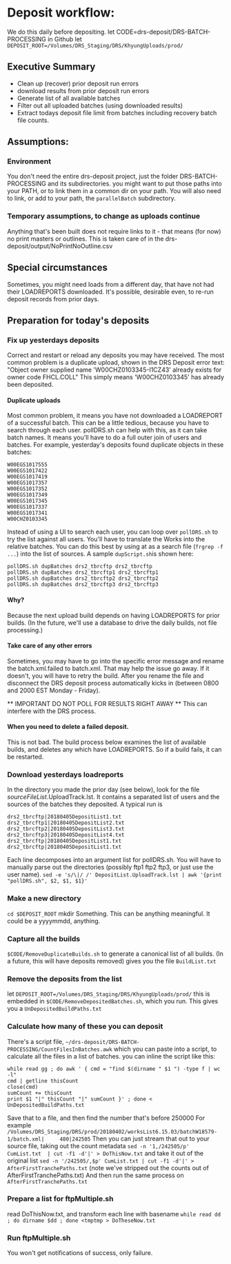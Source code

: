 # Deposit workflow:
We do this daily before depositing.
let CODE=drs-deposit/DRS-BATCH-PROCESSING in Github
let `DEPOSIT_ROOT=/Volumes/DRS_Staging/DRS/KhyungUploads/prod/`
## Executive Summary
* Clean up (recover) prior deposit run errors
* download results from prior deposit run errors
* Generate list of all available batches 
* Filter out all uploaded batches (using downloaded results)
* Extract todays deposit file limit from batches including recovery batch file counts.
## Assumptions:
### Environment
You don't need the entire drs-deposit project, just the folder DRS-BATCH-PROCESSING and its subdirectories. you might want to put those paths into your PATH, or to link them in a common dir on your path.
You will also need to link, or add to your path, the `parallelBatch` subdirectory.
### Temporary assumptions, to change as uploads continue
Anything that's been built does not require links to it - that means (for now)
no print masters or outlines. This is taken care of in the drs-deposit/output/NoPrintNoOutline.csv
## Special circumstances
Sometimes, you might need loads from a different day, that have not had their LOADREPORTS downloaded.
It's possible, desirable even, to re-run deposit records from prior days.
## Preparation for today's deposits
### Fix up yesterdays deposits
Correct and restart or reload any deposits you may have received. The most common problem is a duplicate upload, shown in the DRS Deposit error text:
"Object owner supplied name 'W00CHZ0103345-I1CZ43' already exists for owner code FHCL.COLL" This simply means 'W00CHZ0103345' has already been deposited.
#### Duplicate uploads
Most common problem, it means you have not downloaded a LOADREPORT of a successful batch.
This can be a little tedious, because you have to search through each user.
pollDRS.sh can help with this, as it can take batch names. It means you'll have to do a full outer join of users and batches. For example, yesterday's deposits found duplicate objects in these batches:
```
W00EGS1017555
W00EGS1017422
W00EGS1017419
W00EGS1017357
W00EGS1017352
W00EGS1017349
W00EGS1017345
W00EGS1017337
W00EGS1017341
W00CHZ0103345
```
Instead of using a UI to search each user, you can loop over `pollDRS.sh` to try the list against all users. You'll have to translate the Works into the relative batches. You can do this best by using at as a search file (`frgrep -f ...`) into the list of sources. A sample `dupScript.sh`is shown here:
```
pollDRS.sh dupBatches drs2_tbrcftp drs2_tbrcftp
pollDRS.sh dupBatches drs2_tbrcftp1 drs2_tbrcftp1
pollDRS.sh dupBatches drs2_tbrcftp2 drs2_tbrcftp2
pollDRS.sh dupBatches drs2_tbrcftp3 drs2_tbrcftp3
```
#### Why?
Because the next upload build depends on having LOADREPORTS for prior builds. (In the future, we'll use a database to drive the daily builds, not file processing.)

#### Take care of any other errors
Sometimes, you may have to go into the specific error message and rename the batch.xml.failed to batch.xml. That may help the issue go away. If it doesn't, you will have to retry the build.
After you rename the file and disconnect the DRS deposit process automatically kicks in (between 0800 and 2000 EST Monday - Friday).

** IMPORTANT DO NOT POLL FOR RESULTS RIGHT AWAY ** This can interfere with the DRS process.
#### When you need to delete a failed deposit.
This is not bad. The build process below examines the list of available builds, and deletes any which have LOADREPORTS. So if a build fails, it can be restarted.

### Download yesterdays loadreports
In the directory you made the prior day (see below), look for the file _sourceFileList_.UploadTrack.lst. It contains a separated list of users and the sources of the batches they deposited. A typical run is
```
drs2_tbrcftp|20180405DepositList1.txt
drs2_tbrcftp1|20180405DepositList2.txt
drs2_tbrcftp2|20180405DepositList3.txt
drs2_tbrcftp3|20180405DepositList4.txt
drs2_tbrcftp|20180405DepositList1.txt
drs2_tbrcftp|20180405DepositList1.txt
```
Each line decomposes into an argument list for pollDRS.sh. You will have to manually parse out the directories (possibly ftp1 ftp2 ftp3, or just use the user name).
`sed -e 's/\|/ /' DepositList.UploadTrack.lst | awk '{print "pollDRS.sh", $2, $1, $1}'`

### Make a new directory
`cd $DEPOSIT_ROOT`
mkdir Something. This can be anything meaningful. It could be a yyyymmdd, anything.
### Capture all the builds
`$CODE/RemoveDuplicateBuilds.sh` to generate a canonical list of all builds.
(In a future, this will have deposits removed)
gives you the file `BuildList.txt`
### Remove the deposits from the list
let `DEPOSIT_ROOT=/Volumes/DRS_Staging/DRS/KhyungUploads/prod/`
this is embedded in `$CODE/RemoveDepositedBatches.sh`, which you run.
This gives you a `UnDepositedBuildPaths.txt` 
### Calculate how many of these you can deposit
There's a script file, `~/drs-deposit/DRS-BATCH-PROCESSING/CountFilesInBatches.awk` which you can paste into a script, to calculate all the files in a list of batches. you can inline the script like this:
```
while read gg ; do awk ' { cmd = "find $(dirname " $1 ") -type f | wc -l"
cmd | getline thisCount
close(cmd)
sumCount += thisCount
print $1 "|" thisCount "|" sumCount }' ; done < UnDepositedBuildPaths.txt
```
Save that to a file, and then find the number that's before 250000
For example
`/Volumes/DRS_Staging/DRS/prod/20180402/worksList6.15.03/batchW18579-1/batch.xml|     480|242505`
Then you can just stream that out to your source file, taking out the count metadata
`sed -n '1,/242505/p' CumList.txt  | cut -f1 -d'|' > DoThisNow.txt`
and take it out of the original list
`sed -n '/242505/,$p' CumList.txt | cut -f1 -d'|' > AfterFirstTranchePaths.txt`
(note we've stripped out the counts out of AfterFirstTranchePaths.txt)
And then run the same process on `AfterFirstTranchePaths.txt`
### Prepare a list for ftpMultiple.sh
read DoThisNow.txt, and transform each line with basename
`while read dd ; do dirname $dd ; done <tmptmp > DoTheseNow.txt`
### Run ftpMultiple.sh
You won't get notifications of success, only failure.




